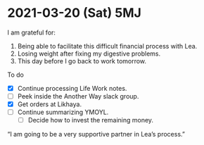 # 2021-03-20 (Sat) 5MJ

I am grateful for:

1. Being able to facilitate this difficult financial process with Lea.
2. Losing weight after fixing my digestive problems.
3. This day before I go back to work tomorrow.

To do

- [x] Continue processing Life Work notes.
- [ ] Peek inside the Another Way slack group.
- [x] Get orders at Likhaya.
- [ ] Continue summarizing YMOYL.
   - [ ] Decide how to invest the remaining money.

“I am going to be a very supportive partner in Lea’s process.”

